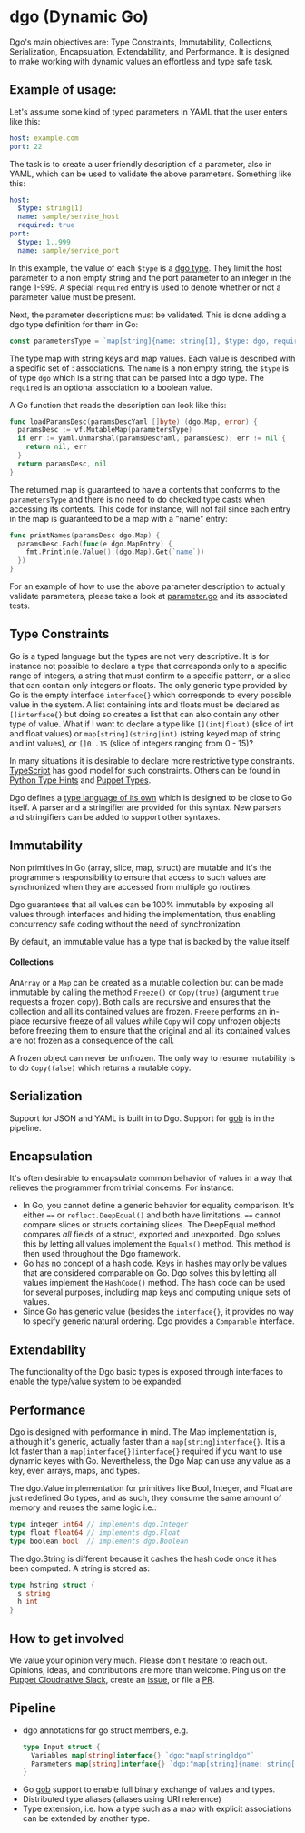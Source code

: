 # dgo (Dynamic Go)

Dgo's main objectives are: Type Constraints, Immutability, Collections, Serialization, Encapsulation, Extendability,
and Performance. It is designed to make working with dynamic values an effortless and type safe task.

## Example of usage:
Let's assume some kind of typed parameters in YAML that the user enters like this:
```yaml
host: example.com
port: 22
```
The task is to create a user friendly description of a parameter, also in YAML, which can be used to validate
the above parameters. Something like this:
```yaml
host:
  $type: string[1]
  name: sample/service_host
  required: true
port:
  $type: 1..999
  name: sample/service_port
```
In this example, the value of each `$type` is a [dgo type](docs/types.md). They limit the host
parameter to a non empty string and the port parameter to an integer in the range 1-999. A special
`required` entry is used to denote whether or not a parameter value must be present.

Next, the parameter descriptions must be validated. This is done adding a dgo type definition
for them in Go:
```go
const parametersType = `map[string]{name: string[1], $type: dgo, required?: bool}`
```

The type map with string keys and map values. Each value is described with a specific set of
<key>:<value> associations. The `name` is a non empty string, the `$type` is of type `dgo` which
is a string that can be parsed into a dgo type. The `required` is an optional association to
a boolean value.

A Go function that reads the description can look like this:
```go
func loadParamsDesc(paramsDescYaml []byte) (dgo.Map, error) {
  paramsDesc := vf.MutableMap(parametersType)
  if err := yaml.Unmarshal(paramsDescYaml, paramsDesc); err != nil {
    return nil, err
  }
  return paramsDesc, nil
}
```

The returned map is guaranteed to have a contents that conforms to the `parametersType` and there is
no need to do checked type casts when accessing its contents. This code for instance, will not fail
since each entry in the map is guaranteed to be a map with a "name" entry:
```go
func printNames(paramsDesc dgo.Map) {
  paramsDesc.Each(func(e dgo.MapEntry) {
    fmt.Println(e.Value().(dgo.Map).Get(`name`))
  })
}
```
For an example of how to use the above parameter description to actually validate parameters, please take a look
at [parameter.go](examples_test/parameter.go) and its associated tests.

## Type Constraints

Go is a typed language but the types are not very descriptive. It is for instance not possible to declare a type
that corresponds only to a specific range of integers, a string that must confirm to a specific pattern, or a slice
that can contain only integers or floats. The only generic type provided by Go is the empty interface `interface{}`
which corresponds to every possible value in the system. A list containing ints and floats must be declared as
`[]interface{}` but doing so creates a list that can also contain any other type of value. What if I want to declare
a type like `[](int|float)` (slice of int and float values) or `map[string](string|int)` (string keyed map of string
and int values), or `[]0..15` (slice of integers ranging from 0 - 15)?

In many situations it is desirable to declare more restrictive type constraints.
[TypeScript](https://www.typescriptlang.org/docs/handbook/basic-types.html) has good model for such constraints.
Others can be found in [Python Type Hints](https://www.python.org/dev/peps/pep-0484/) and
[Puppet Types](/puppetlabs/puppet-specifications/blob/master/language/types_values_variables.md).

Dgo defines a [type language of its own](docs/types.md) which is designed to be close to Go itself. A parser
and a stringifier are provided for this syntax. New parsers and stringifiers can be added to support other syntaxes. 

## Immutability

Non primitives in Go (array, slice, map, struct) are mutable and it's the programmers responsibility to ensure that
access to such values are synchronized when they are accessed from multiple go routines.

Dgo guarantees that all values can be 100% immutable by exposing all values through interfaces and hiding the
implementation, thus enabling concurrency safe coding without the need of synchronization.

By default, an immutable value has a type that is backed by the value itself.

#### Collections
An`Array` or a `Map` can be created as a mutable collection but can be made immutable by calling the method `Freeze()`
or `Copy(true)` (argument `true` requests a frozen copy). Both calls are recursive and ensures that the collection
and all its contained values are frozen. `Freeze` performs an in-place recursive freeze of all values while `Copy`
will copy unfrozen objects before freezing them to ensure that the original and all its contained values
are not frozen as a consequence of the call.

A frozen object can never be unfrozen. The only way to resume mutability is to do `Copy(false)` which returns a
mutable copy.

## Serialization
Support for JSON and YAML is built in to Dgo. Support for [gob](https://golang.org/pkg/encoding/gob/) is in the
pipeline.

## Encapsulation

It's often desirable to encapsulate common behavior of values in a way that relieves the programmer from trivial
concerns. For instance:

- In Go, you cannot define a generic behavior for equality comparison. It's either `==` or `reflect.DeepEqual()`
 and both have limitations. `==` cannot compare slices or structs containing slices. The DeepEqual method compares
 _all_ fields of a struct, exported and unexported. Dgo solves this by letting all values implement the `Equals()`
 method. This method is then used throughout the Dgo framework.
- Go has no concept of a hash code. Keys in hashes may only be values that are considered comparable on Go. Dgo
solves this by letting all values implement the `HashCode()` method. The hash code can be used for several purposes,
including map keys and computing unique sets of values.
- Since Go has generic value (besides the `interface{}`, it provides no way to specify generic natural ordering. Dgo
 provides a `Comparable` interface.

## Extendability

The functionality of the Dgo basic types is exposed through interfaces to enable the type/value system to be expanded.

## Performance

Dgo is designed with performance in mind. The Map implementation is, although it's generic, actually faster
than a `map[string]interface{}`. It is a lot faster than a `map[interface{}]interface{}` required if you want to
use dynamic keyes with Go. Nevertheless, the Dgo Map can use any value as a key, even arrays, maps, and types.

The dgo.Value implementation for primitives like Bool, Integer, and Float are just redefined Go types, and as such,
they consume the same amount of memory and reuses the same logic i.e.: 
```go
type integer int64 // implements dgo.Integer
type float float64 // implements dgo.Float
type boolean bool  // implements dgo.Boolean
```

The dgo.String is different because it caches the hash code once it has been computed. A string is stored as:
```go
type hstring struct {
  s string
  h int
}
```

## How to get involved
We value your opinion very much. Please don't hesitate to reach out. Opinions, ideas, and contributions are more
than welcome. Ping us on the [Puppet Cloudnative Slack](https://app.slack.com/client/T0AQJ2CTU/CHPSJ9L4F), create
an [issue](../../issues), or file a [PR](../../pulls). 

## Pipeline
- dgo annotations for go struct members, e.g.
    ```go
    type Input struct {
      Variables map[string]interface{} `dgo:"map[string]dgo"`
      Parameters map[string]interface{} `dgo:"map[string]{name: string[1], $type: dgo, required?: bool}"`
    }
    ```
- Go [gob](https://golang.org/pkg/encoding/gob/) support to enable full binary exchange of values and types.
- Distributed type aliases (aliases using URI reference)
- Type extension, i.e. how a type such as a map with explicit associations can be extended by another type.
